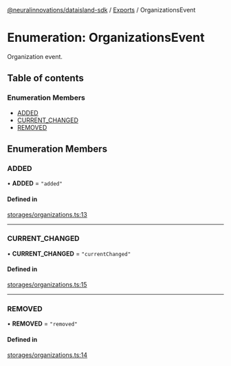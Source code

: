 [@neuralinnovations/dataisland-sdk](../../README.md) / [Exports](../modules.md) / OrganizationsEvent

# Enumeration: OrganizationsEvent

Organization event.

## Table of contents

### Enumeration Members

- [ADDED](OrganizationsEvent.md#added)
- [CURRENT\_CHANGED](OrganizationsEvent.md#current_changed)
- [REMOVED](OrganizationsEvent.md#removed)

## Enumeration Members

### ADDED

• **ADDED** = ``"added"``

#### Defined in

[storages/organizations.ts:13](https://github.com/NeuralInnovations/dataisland-client-js-sdk/blob/99d310d/src/storages/organizations.ts#L13)

___

### CURRENT\_CHANGED

• **CURRENT\_CHANGED** = ``"currentChanged"``

#### Defined in

[storages/organizations.ts:15](https://github.com/NeuralInnovations/dataisland-client-js-sdk/blob/99d310d/src/storages/organizations.ts#L15)

___

### REMOVED

• **REMOVED** = ``"removed"``

#### Defined in

[storages/organizations.ts:14](https://github.com/NeuralInnovations/dataisland-client-js-sdk/blob/99d310d/src/storages/organizations.ts#L14)
